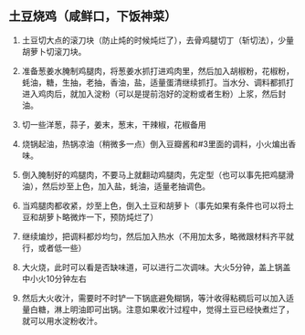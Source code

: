 ## 土豆烧鸡（咸鲜口，下饭神菜）



1. 土豆切大点的滚刀块（防止炖的时候炖烂了），去骨鸡腿切丁（斩切法），少量胡萝卜切滚刀块。

2. 准备葱姜水腌制鸡腿肉，将葱姜水抓打进鸡肉里，然后加入胡椒粉，花椒粉，蚝油，糖，生抽，老抽，香油，盐，适量蛋清继续抓打。当水分、调料都抓打进入鸡肉后，就加入淀粉（可以是提前泡好的淀粉或者生粉）上浆，然后封油。
3. 切一些洋葱，蒜子，姜末，葱末，干辣椒，花椒备用
4. 烧锅起油，热锅凉油（稍微多一点）倒入豆瓣酱和#3里面的调料，小火煸出香味。
5. 倒入腌制好的鸡腿肉，不要马上就翻动鸡腿肉，先定型（也可以事先把鸡腿滑油），然后炒至上色，加入盐，蚝油，适量老抽调色。
6. 当鸡腿肉都收紧，炒至上色，倒入土豆和胡萝卜（事先如果有条件也可以将土豆和胡萝卜略微炸一下，预防炖烂了）
7. 继续煸炒，把调料都炒均匀，然后加入热水（不用加太多，略微跟材料齐平就行，或者低一些）
8. 大火烧，此时可以看是否缺味道，可以进行二次调味。大火5分钟，盖上锅盖中小火10分钟左右
9. 然后大火收汁，需要时不时铲一下锅底避免糊锅，等汁收得粘稠后可以加入适量白糖，淋上明油即可出锅。注意如果收汁过程中，觉得土豆已经快煮烂了，就可以用水淀粉收汁。

